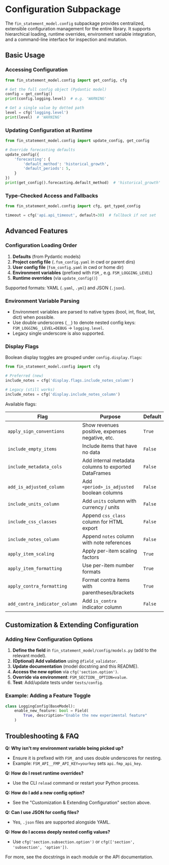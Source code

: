 # Configuration Subpackage

The `fin_statement_model.config` subpackage provides centralized, extensible configuration management for the entire library. It supports hierarchical loading, runtime overrides, environment variable integration, and a command-line interface for inspection and mutation.

## Basic Usage

### Accessing Configuration

```python
from fin_statement_model.config import get_config, cfg

# Get the full config object (Pydantic model)
config = get_config()
print(config.logging.level)  # e.g. 'WARNING'

# Get a single value by dotted path
level = cfg('logging.level')
print(level)  # 'WARNING'
```

### Updating Configuration at Runtime

```python
from fin_statement_model.config import update_config, get_config

# Override forecasting defaults
update_config({
    'forecasting': {
        'default_method': 'historical_growth',
        'default_periods': 5,
    }
})
print(get_config().forecasting.default_method)  # 'historical_growth'
```

### Type-Checked Access and Fallbacks

```python
from fin_statement_model.config import cfg, get_typed_config

timeout = cfg('api.api_timeout', default=30)  # fallback if not set
```

## Advanced Features

### Configuration Loading Order

1. **Defaults** (from Pydantic models)
2. **Project config file** (`.fsm_config.yaml` in cwd or parent dirs)
3. **User config file** (`fsm_config.yaml` in cwd or home dir)
4. **Environment variables** (prefixed with `FSM_`, e.g. `FSM_LOGGING_LEVEL`)
5. **Runtime overrides** (via `update_config()`)

Supported formats: YAML (`.yaml`, `.yml`) and JSON (`.json`).

### Environment Variable Parsing

- Environment variables are parsed to native types (bool, int, float, list, dict) when possible.
- Use double underscores (`__`) to denote nested config keys: `FSM_LOGGING__LEVEL=DEBUG` → `logging.level`.
- Legacy single underscore is also supported.

### Display Flags

Boolean display toggles are grouped under `config.display.flags`:

```python
from fin_statement_model.config import cfg

# Preferred (new)
include_notes = cfg('display.flags.include_notes_column')

# Legacy (still works)
include_notes = cfg('display.include_notes_column')
```

Available flags:

| Flag | Purpose | Default |
|------|---------|---------|
| `apply_sign_conventions` | Show revenues positive, expenses negative, etc. | `True` |
| `include_empty_items` | Include items that have no data | `False` |
| `include_metadata_cols` | Add internal metadata columns to exported DataFrames | `False` |
| `add_is_adjusted_column` | Add `<period>_is_adjusted` boolean columns | `False` |
| `include_units_column` | Add `units` column with currency / units | `False` |
| `include_css_classes` | Append `css_class` column for HTML export | `False` |
| `include_notes_column` | Append `notes` column with note references | `False` |
| `apply_item_scaling` | Apply per-item scaling factors | `True` |
| `apply_item_formatting` | Use per-item number formats | `True` |
| `apply_contra_formatting` | Format contra items with parentheses/brackets | `True` |
| `add_contra_indicator_column` | Add `is_contra` indicator column | `False` |

## Customization & Extending Configuration

### Adding New Configuration Options

1. **Define the field** in `fin_statement_model/config/models.py` (add to the relevant model).
2. **(Optional) Add validation** using `@field_validator`.
3. **Update documentation** (model docstring and this README).
4. **Access the new option** via `cfg('section.option')`.
5. **Override via environment**: `FSM_SECTION__OPTION=value`.
6. **Test**: Add/update tests under `tests/config`.

### Example: Adding a Feature Toggle

```python
class LoggingConfig(BaseModel):
    enable_new_feature: bool = Field(
        True, description="Enable the new experimental feature"
    )
```

## Troubleshooting & FAQ

**Q: Why isn't my environment variable being picked up?**
- Ensure it is prefixed with `FSM_` and uses double underscores for nesting.
- Example: `FSM_API__FMP_API_KEY=yourkey` sets `api.fmp_api_key`.

**Q: How do I reset runtime overrides?**
- Use the CLI `reload` command or restart your Python process.

**Q: How do I add a new config option?**
- See the "Customization & Extending Configuration" section above.

**Q: Can I use JSON for config files?**
- Yes, `.json` files are supported alongside YAML.

**Q: How do I access deeply nested config values?**
- Use `cfg('section.subsection.option')` or `cfg(['section', 'subsection', 'option'])`.

For more, see the docstrings in each module or the API documentation. 